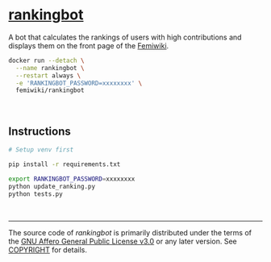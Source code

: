 [rankingbot]
========
A bot that calculates the rankings of users with high contributions and displays
them on the front page of the [Femiwiki].

```bash
docker run --detach \
  --name rankingbot \
  --restart always \
  -e 'RANKINGBOT_PASSWORD=xxxxxxxx' \
  femiwiki/rankingbot
```

&nbsp;

Instructions
--------
```bash
# Setup venv first

pip install -r requirements.txt

export RANKINGBOT_PASSWORD=xxxxxxxx
python update_ranking.py
python tests.py
```

&nbsp;

--------

The source code of *rankingbot* is primarily distributed under the terms of
the [GNU Affero General Public License v3.0] or any later version. See
[COPYRIGHT] for details.

[rankingbot]: https://femiwiki.com/w/%EC%82%AC%EC%9A%A9%EC%9E%90:%EB%9E%AD%ED%82%B9%EB%B4%87
[Femiwiki]: https://femiwiki.com
[GNU Affero General Public License v3.0]: LICENSE
[COPYRIGHT]: COPYRIGHT

